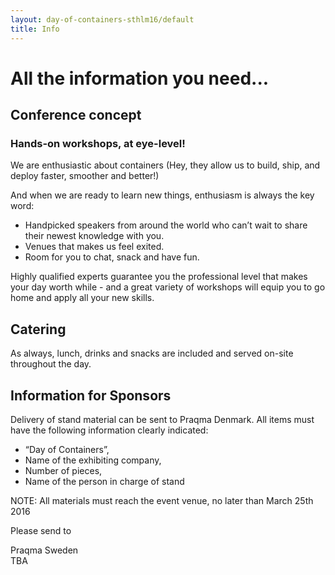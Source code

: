 ```yaml
---
layout: day-of-containers-sthlm16/default
title: Info
---
```

# All the information you need...<br/>

## Conference concept<br/>


### Hands-on workshops, at eye-level!

We are enthusiastic about containers (Hey, they allow us to build, ship, and deploy faster, smoother and better!) 

And when we are ready to learn new things, enthusiasm is always the key word: 


* Handpicked speakers from around the world who can’t wait to share their newest knowledge with you. 
* Venues that makes us feel exited. 
* Room for you to chat, snack and have fun.


Highly qualified experts guarantee you the professional level that makes your day worth while - and a great variety of workshops will equip you to go home and apply all your new skills.


## Catering

As always, lunch, drinks and snacks are included and served on-site throughout the day.


## Information for Sponsors

Delivery of stand material can be sent to Praqma Denmark. 
All items must have the following information clearly indicated: 

* “Day of Containers”, 
* Name of the exhibiting company, 
* Number of pieces, 
* Name of the person in charge of stand

NOTE: All materials must reach the event venue, no later than March 25th 2016<br/>

Please send to<br/>

Praqma Sweden<br/>
TBA<br/>


